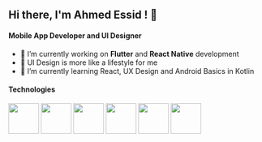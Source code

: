 <h2>Hi there, I'm Ahmed Essid ! 👋</h2>
<h4>Mobile App Developer and UI Designer</h4>
<ul>
<li>🎯 I’m currently working on <b>Flutter</b> and <b>React Native</b> development
<li>🎨 UI Design is more like a lifestyle for me
<li>🌱 I’m currently learning React, UX Design and Android Basics in Kotlin
</ul>

<h4>Technologies</h4>
<div>
<img src="https://user-images.githubusercontent.com/51419598/152648731-567997ec-ac1c-4a9c-a816-a1fb1882abbe.png" height="60"/> <img src="https://upload.wikimedia.org/wikipedia/commons/thumb/a/a7/React-icon.svg/langfr-220px-React-icon.svg.png" height="60"/> <img src="https://seeklogo.com/images/U/unity-logo-988A22E703-seeklogo.com.png" height="60"/> <img src="https://www.gstatic.com/devrel-devsite/prod/vffb6f747a4a347f610c19877672b152494f6401418724d2bc2f21104794d57bc/firebase/images/touchicon-180.png" height="60"/> <img src="https://cdn2.downdetector.com/static/uploads/logo/figma2.png" height="60"/> <img src="https://helpx.adobe.com/content/dam/help/fr/xd/help/faq/jcr_content/main-pars/imageandtext_1319139292/imageandtextimage/XD.png.img.png" height="60"/>

